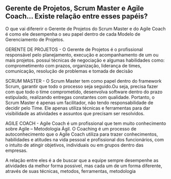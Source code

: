 Gerente de Projetos, Scrum Master e Agile Coach… Existe relação entre esses papéis?
-----------------------------------------------------------------------------------

O que vai difererir o Gerente de Projetos do Scrum Master e do Agile Coach é como ele desempenha o seu papel dentro de cada Modelo de Gerenciamento de Projetos. 

GERENTE DE PROJETOS - O Gerente de Projetos é o profissional responsável pelo planejamento, execução e acompanhamento de um ou mais projetos. possui técnicas de negociação e algumas habilidades como: comprometimento com prazos, organização, liderança de times, comunicação, resolução de problemas e tomada de decisão

SCRUM MASTER - O Scrum Master tem como papel dentro do framework Scrum, garantir que todo o processo seja seguido.Ou seja, precisa fazer com que todo o time comprometido, desenvolva software dentro do prazo estipulado, realizando entregas constantes com qualidade. Portanto, o Scrum Master é apenas um facilitador, não tendo responsabilidade de decidir pelo Time. Ele apenas utiliza técnicas e ferramentas para dar visibilidade as atividades e assuntos que precisam ser resolvidos.

AGILE COACH - Agile Coach é um profissional que tem muito conhecimento sobre Agile – Metodologia Ágil. O Coaching é um processo de autoconhecimento que o Agile Coach utiliza para trazer conhecimentos, habilidades e atitudes na vida pessoal e profissional dos funcionários, com o intuito de atingir objetivos, individuais ou em grupos dentro das empresas.

A relação entre eles é a de buscar que a equipe sempre desempenhe as atividades da melhor forma possivel, mas cada um de um forma diferente, através de suas técnicas, metodos, ferramentas, metodologia
